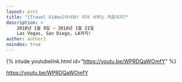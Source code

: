 ```yaml
---
layout: post
title: "[Travel Video]어서와! 미국 서부는 처음이지?"
description: >
    2018년 1월 9일 ~ 2018년 1월 21일
    Las Vegas, San Diego, LA까지!
author: author1
noindex: true
---
```


{% inlude youtubelink.html id="https://youtu.be/WPRDQaWOmfY" %}

https://youtu.be/WPRDQaWOmfY